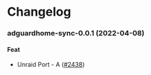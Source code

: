 # Changelog<br>


<a name="adguardhome-sync-0.0.1"></a>
### adguardhome-sync-0.0.1 (2022-04-08)

#### Feat

* Unraid Port - A ([#2438](https://github.com/truecharts/apps/issues/2438))
